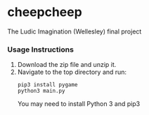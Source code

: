 # cheepcheep
The Ludic Imagination (Wellesley) final project

### Usage Instructions

1. Download the zip file and unzip it.
2. Navigate to the top directory and run:
	```
	pip3 install pygame
	python3 main.py
	```
	You may need to install Python 3 and pip3